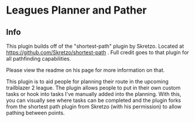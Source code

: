# Leagues Planner and Pather

## Info
This plugin builds off of the "shortest-path" plugin by Skretzo. Located at https://github.com/Skretzo/shortest-path . Full credit goes to that plugin for all pathfinding capabilities.

Please view the readme on his page for more information on that.

This plugin is to aid people for planning their route in the upcoming trailblazer 2 league. The plugin allows people to put in their own custom tasks or hook into tasks I've manually added into the planning. With this, you can visually see where tasks can be completed and the plugin forks from the shortest path plugin from Skretzo (with his permission) to allow pathing between points.